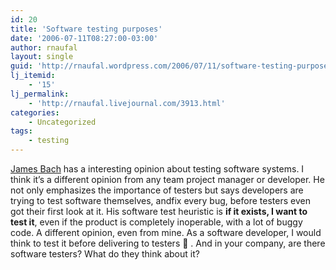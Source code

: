 ```yaml
---
id: 20
title: 'Software testing purposes'
date: '2006-07-11T08:27:00-03:00'
author: rnaufal
layout: single
guid: 'http://rnaufal.wordpress.com/2006/07/11/software-testing-purposes/'
lj_itemid:
    - '15'
lj_permalink:
    - 'http://rnaufal.livejournal.com/3913.html'
categories:
    - Uncategorized
tags:
    - testing
---
```


[James Bach](http://www.satisfice.com/blog/archives/54) has a interesting opinion about testing software systems. I think it’s a different opinion from any team project manager or developer. He not only emphasizes the importance of testers but says developers are trying to test software themselves, andfix every bug, before testers even got their first look at it. His software test heuristic is **if it exists, I want to test it**, even if the product is completely inoperable, with a lot of buggy code. A different opinion, even from mine. As a software developer, I would think to test it before delivering to testers 🙂 . And in your company, are there software testers? What do they think about it?